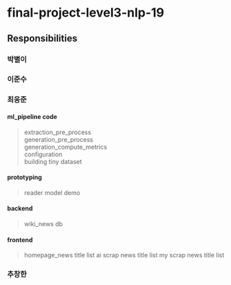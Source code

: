 # final-project-level3-nlp-19


## Responsibilities

### 박별이

### 이준수

### 최웅준
#### ml_pipeline code
> extraction_pre_process  
> generation_pre_process  
> generation_compute_metrics  
> configuration  
> building tiny dataset
#### prototyping
> reader model demo
#### backend
> wiki_news db
#### frontend
> homepage_news title list
> ai scrap news title list
> my scrap news title list

### 추창한


